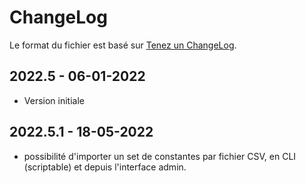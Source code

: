 # ChangeLog
Le format du fichier est basé sur [Tenez un ChangeLog](http://keepachangelog.com/fr/1.0.0/).

## 2022.5 - 06-01-2022
- Version initiale

## 2022.5.1 - 18-05-2022
- possibilité d'importer un set de constantes par fichier CSV, en CLI (scriptable) et depuis l'interface admin.